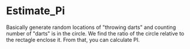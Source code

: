 # Estimate_Pi
Basically generate random locations of "throwing darts" and counting number of "darts" is in the circle. We find the ratio of the circle relative to the rectagle enclose it. From that, you can calculate PI.
